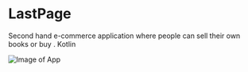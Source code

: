 # LastPage
Second hand e-commerce application where people can sell their own books or buy .
Kotlin


![Image of App](https://i.imgur.com/dp0xeCp.png)
